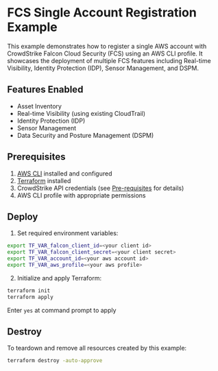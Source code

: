 # FCS Single Account Registration Example

This example demonstrates how to register a single AWS account with CrowdStrike Falcon Cloud Security (FCS) using an AWS CLI profile. It showcases the deployment of multiple FCS features including Real-time Visibility, Identity Protection (IDP), Sensor Management, and DSPM.

## Features Enabled

- Asset Inventory
- Real-time Visibility (using existing CloudTrail)
- Identity Protection (IDP)
- Sensor Management
- Data Security and Posture Management (DSPM)

## Prerequisites

1. [AWS CLI](https://docs.aws.amazon.com/cli/latest/userguide/install-cliv2.html) installed and configured
2. [Terraform](https://learn.hashicorp.com/tutorials/terraform/install-cli) installed
3. CrowdStrike API credentials (see [Pre-requisites](../../README.md#pre-requisites) for details)
4. AWS CLI profile with appropriate permissions

## Deploy

1. Set required environment variables:
```sh
export TF_VAR_falcon_client_id=<your client id>
export TF_VAR_falcon_client_secret=<your client secret>
export TF_VAR_account_id=<your aws account id>
export TF_VAR_aws_profile=<your aws profile>
```

2. Initialize and apply Terraform:
```sh
terraform init
terraform apply
```

Enter `yes` at command prompt to apply


## Destroy

To teardown and remove all resources created by this example:

```sh
terraform destroy -auto-approve
```

